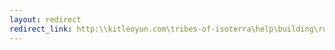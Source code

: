 ```yaml
---
layout: redirect
redirect_link: http:\\kitleoyun.com\tribes-of-isoterra\help\building\ruins.html
---
```

